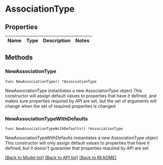 # AssociationType

## Properties

Name | Type | Description | Notes
------------ | ------------- | ------------- | -------------

## Methods

### NewAssociationType

`func NewAssociationType() *AssociationType`

NewAssociationType instantiates a new AssociationType object
This constructor will assign default values to properties that have it defined,
and makes sure properties required by API are set, but the set of arguments
will change when the set of required properties is changed

### NewAssociationTypeWithDefaults

`func NewAssociationTypeWithDefaults() *AssociationType`

NewAssociationTypeWithDefaults instantiates a new AssociationType object
This constructor will only assign default values to properties that have it defined,
but it doesn't guarantee that properties required by API are set


[[Back to Model list]](../README.md#documentation-for-models) [[Back to API list]](../README.md#documentation-for-api-endpoints) [[Back to README]](../README.md)


